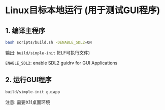# Linux目标本地运行 (用于测试GUI程序)

## 1. 编译主程序

```bash
bash scripts/build.sh -DENABLE_SDL2=ON
```

输出: `build/simple-init` (ELF可执行文件)

`ENABLE_SDL2`: enable SDL2 guidrv for GUI Applications

## 2. 运行GUI程序

```bash
build/simple-init guiapp
```

注意: 需要X11桌面环境
